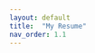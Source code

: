 ```yaml
---
layout: default
title:  "My Resume"
nav_order: 1.1
---
```


<object data="../assets/pdf/NhiVo_Resume_Aug2022" width="700" height="700" type='application/pdf'></object>

